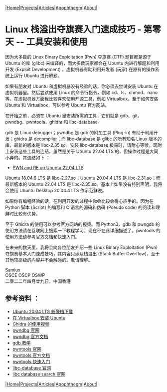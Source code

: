 |[Home](/README.md)|[Projects](/projects.md)|[Articles](/articles.md)|[Apophthegm](/apophthegm.md)|[About](/about.md)|

# Linux 栈溢出夺旗赛入门速成技巧 - 第零天 -- 工具安装和使用

因为大多数的 Linux Binary Exploitation (Pwn) 夺旗赛 (CTF) 题目都是源于 Ubuntu 的库 (glibc) 来编译的，而大多数玩家都会在 Ubuntu 内进行解题和利用开发 (Exploit Development) 。虚拟机器有助利用开发者 (玩家) 在原有的操作系统上运行 Ubuntu 进行解题。

如果有朋友对 Ubuntu 和虚拟机器没有经验的话，你必须去尝试安装 Ubuntu 在虚拟机器里。然后尝试使用 Linux 的命令行指令，例如 cd、ls、chmod、nano 等。在虚拟机器方面我比较喜欢使用开源工具，例如 Virtualbox。至于如何安装 Ubuntu 和 Virtualbox，可以参考 Ubuntu 官方网站。

在开始之前，必须在 Ubuntu 里安装所需的工具，它们就是 gdb、git、pwndbg、pwntools、ghidra 和 libc-database。

gdb 是 Linux debugger；pwndbg 是 gdb 的附加工具 (Plug-in) 有助于利用开发；ghidra 是 decompiler；而 libc-database 是 glibc 的所有知名 Linux 版本的库，最新的版本是 libc-2.35.so。安装 libc-database 极需时，请耐心等候。现附上安装这些工具的连结，虽然是关于 Ubuntu 22.04 LTS 的，但操作过程是大同小异的。其连结如下 ：

- [PWN and RE on Ubuntu 22.04 LTS](https://samiux.github.io/pwn_ubuntu.html)   

Ubuntu 18.04.6 LTS 是 libc-2.27.so；Ubuntu 20.04.4 LTS 是 libc-2.31.so；而最新版本的 Ubuntu 22.04 LTS 是 libc-2.35.so。基本上如果没有特别声明，我将会使用 Ubuntu Desktop 20.04.4 LTS 作示范觧说。

如果你有编程经验的话，在利用开发的过程中你会比较会得心应手的。因为在 Python 脚本 (Script) 的编写和 C 语言的源码和伪码 (Pseudo code) 的阅读和理觧时比较有优势。

至于 Ghidra 的使用可以参考官方网站的视频。而 Python3、gdb 和 pwngdb 的使用方法请在互联网上搜索一下教程学习，现在不在此详细描述了。pwntools 的使用方法请参考官方文档和快速入门。

在未来的数天里，我将会向各位朋友介绍一些 Linux Binary Exploitation (Pwn) 夺旗赛基本入门速成技巧，其内容只涉及栈溢出 (Stack Buffer Overflow)，至于其他较高级的内容并不会触碰的。敬请理觧。

Samiux   
OSCE  OSCP  OSWP   
二零二二年四月廿九日，中国香港   

## 参考资料 ：

- [Ubuntu 20.04 LTS 影像档下载](https://releases.ubuntu.com/focal/)   
- [在 Virtualbox 安装 Ubuntu](https://ubuntu.com/tutorials/how-to-run-ubuntu-desktop-on-a-virtual-machine-using-virtualbox#1-overview)   
- [Ghidra 的使用视频](https://ghidra-sre.org)   
- [pwndbg 官网](https://github.com/pwndbg/pwndbg)   
- [pwndbg 官方文档](https://browserpwndbg.readthedocs.io/en/docs/)   
- [gdb 教学](https://www.tutorialspoint.com/gnu_debugger/index.htm)   
- [pwntools 官网](https://github.com/Gallopsled/pwntools)   
- [pwntools 官方文档](https://docs.pwntools.com/en/stable/)   
- [pwntools 快速入门](https://github.com/Gallopsled/pwntools-tutorial)   
- [libc-database 官网](https://github.com/niklasb/libc-database)   
- [libc database search 官网](https://libc.blukat.me)   

|[Home](/README.md)|[Projects](/projects.md)|[Articles](/articles.md)|[Apophthegm](/apophthegm.md)|[About](/about.md)|
